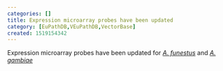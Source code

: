 ```yaml
---
categories: []
title: Expression microarray probes have been updated
category: [EuPathDB,VEuPathDB,VectorBase]
created: 1519154342
---
```

Expression microarray probes have been updated for
<a href="https://www.vectorbase.org/organisms/anopheles-funestus"><i>A. funestus</i></a> and 
<a href="https://www.vectorbase.org/organisms/anopheles-gambiae"><i>A. gambiae</i></a>
